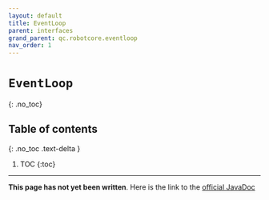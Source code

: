 ```yaml
---
layout: default
title: EventLoop
parent: interfaces
grand_parent: qc.robotcore.eventloop
nav_order: 1
---
```

# `EventLoop`
{: .no_toc}

## Table of contents
{: .no_toc .text-delta }

1. TOC
{:toc}
---
**This page has not yet been written**. Here is the link to the [official JavaDoc](https://ftctechnh.github.io/ftc_app/doc/javadoc/com/qualcomm/robotcore/eventloop/EventLoop.html)
        